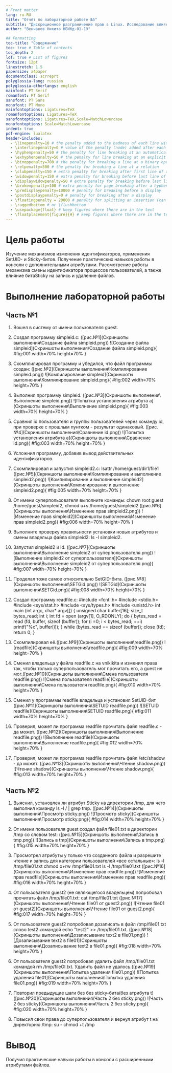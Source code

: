 ```yaml
---
# Front matter
lang: ru-RU
title: "Отчёт по лабораторной работе №5"
subtitle: "Дискреционное разграничение прав в Linux. Исследование влияния дополнительных атрибутов"
author: "Венчаков Никита НБИбд-01-19"

## Formatting
toc-title: "Содержание"
toc: true # Table of contents
toc_depth: 2
lof: true # List of figures
fontsize: 12pt
linestretch: 1.5
papersize: a4paper
documentclass: scrreprt
polyglossia-lang: russian
polyglossia-otherlangs: english
mainfont: PT Serif
romanfont: PT Serif
sansfont: PT Sans
monofont: PT Mono
mainfontoptions: Ligatures=TeX
romanfontoptions: Ligatures=TeX
sansfontoptions: Ligatures=TeX,Scale=MatchLowercase
monofontoptions: Scale=MatchLowercase
indent: true
pdf-engine: lualatex
header-includes:
  - \linepenalty=10 # the penalty added to the badness of each line within a paragraph (no associated penalty node) Increasing the value makes tex try to have fewer lines in the paragraph.
  - \interlinepenalty=0 # value of the penalty (node) added after each line of a paragraph.
  - \hyphenpenalty=50 # the penalty for line breaking at an automatically inserted hyphen
  - \exhyphenpenalty=50 # the penalty for line breaking at an explicit hyphen
  - \binoppenalty=700 # the penalty for breaking a line at a binary operator
  - \relpenalty=500 # the penalty for breaking a line at a relation
  - \clubpenalty=150 # extra penalty for breaking after first line of a paragraph
  - \widowpenalty=150 # extra penalty for breaking before last line of a paragraph
  - \displaywidowpenalty=50 # extra penalty for breaking before last line before a display math
  - \brokenpenalty=100 # extra penalty for page breaking after a hyphenated line
  - \predisplaypenalty=10000 # penalty for breaking before a display
  - \postdisplaypenalty=0 # penalty for breaking after a display
  - \floatingpenalty = 20000 # penalty for splitting an insertion (can only be split footnote in standard LaTeX)
  - \raggedbottom # or \flushbottom
  - \usepackage{float} # keep figures where there are in the text
  - \floatplacement{figure}{H} # keep figures where there are in the text
---
```


# Цель работы

Изучение механизмов изменения идентификаторов, применения SetUID- и Sticky-битов. Получение практических навыков работы в консоли с дополнительными атрибутами. Рассмотрение работы механизма смены идентификатора процессов пользователей, а также влияние битаSticky на запись и удаление файлов.


# Выполнение лабораторной работы

## Часть №1

1. Вошел в систему от имени пользователя guest.

2. Создал программу simpleid.c: ([рис.№1](Скриншоты выполнения\Создание файла simpleid.png))
![Создание файла simpleid](Скриншоты выполнения/Создание файла simpleid.png){ #fig:001 width=70% height=70% }

3. Скомплилировал программу и убедился, что файл программы создан: ([рис.№2](Скриншоты выполнения\Компилирование simpleid.png))
![Компилирование simpleid](Скриншоты выполнения\Компилирование simpleid.png){ #fig:002 width=70% height=70% }

4. Выполнил программу simpleid. ([рис.№3](Скриншоты выполнения\ Выполнение simpleid.png))
![Попытка установления атрибута а](Скриншоты выполнения\Выполнение simpleid.png){ #fig:003 width=70% height=70% }

5. Сравнил id пользователя и группы пользователей через команду id, при проверке с прошлым пунтком - результат одинаковый. ([рис.№4](Скриншоты выполнения\Сравнение id.png))
![Попытка установления атрибута а](Скриншоты выполнения\Сравнение id.png){ #fig:003 width=70% height=70% }
6. Усложнил программу, добавив вывод действительных идентификаторов.

7. Скомпилировал и запустил simpleid2.c:
lsattr /home/guest/dir1/file1 ([рис.№5](Скриншоты выполнения\Компилирование и выполнение simpleid2.png))
![Компилирование и выполнение simpleid2](Скриншоты выполнения\Компилирование и выполнение simpleid2.png){ #fig:005 width=70% height=70% }

8.  От имени суперпользователя выполните команды: 
chown root:guest /home/guest/simpleid2,  chmod u+s /home/guest/simpleid2 ([рис.№6](Скриншоты выполнения\Изменение прав simpleid2.png))
![Изменение прав simpleid2](Скриншоты выполнения\Изменение прав simpleid2.png){ #fig:006 width=70% height=70% }

10. Выполните проверку правильности установки новых атрибутов и смены
владельца файла simpleid2: ls -l simpleid2. 

11. Запустил simpleid2 и id. ([рис.№7](Скриншоты выполнения\Выполнение simpleid2 от суперпользователя.png))
![Выполнение simpleid2 от суперпользователя](Скриншоты выполнения\Выполнение simpleid2 от суперпользователя.png){ #fig:007 width=70% height=70% }

12. Проделал тоже самое относительно SetGID-бита. ([рис.№8](Скриншоты выполнения\SETGid.png))
![SETGid](Скриншоты выполнения\SETGid.png){ #fig:008 width=70% height=70% }


13. Создал программу readfile.c:
#include <fcntl.h>
#include <stdio.h>
#include <sys/stat.h>
#include <sys/types.h>
#include <unistd.h>
int
main (int argc, char* argv[])
{
unsigned char buffer[16];
size_t bytes_read;
int i;
int fd = open (argv[1], O_RDONLY);
do
{
bytes_read = read (fd, buffer, sizeof (buffer));
for (i =0; i < bytes_read; ++i) printf("%c", buffer[i]);
}
while (bytes_read == sizeof (buffer));
close (fd);
return 0;
}

14. Скомпилировал  её.([рис.№9](Скриншоты выполнения\readfile.png))
![readfile](Скриншоты выполнения\readfile.png){ #fig:009 width=70% height=70% }

15. Сменил владельца у файла readfile.c на vnikikita и изменил права так, чтобы только суперпользователь мог прочитать его, a guest не мог.([рис.№10](Скриншоты выполнения\Смена пользователя readfile.png))
![Смена пользователя readfile](Скриншоты выполнения\Смена пользователя readfile.png){ #fig:010 width=70% height=70% }

16. Сменил у программы readfile владельца и установил SetUID-бит ([рис.№11](Скриншоты выполнения\SETUID readfile.png))
![SETUID readfile](Скриншоты выполнения\SETUID readfile.png){ #fig:011 width=70% height=70% }

17. Проверил, может ли программа readfile прочитать файл readfile.c - да может. ([рис.№12](Скриншоты выполнения\Выполнение readfile.png))
![Выполнение readfile](Скриншоты выполнения\Выполнение readfile.png){ #fig:012 width=70% height=70% }

18. Проверил, может ли программа readfile прочитать файл /etc/shadow - да может. ([рис.№13](Скриншоты выполнения\Чтение shadow.png))
![Чтение shadow](Скриншоты выполнения\Чтение shadow.png){ #fig:013 width=70% height=70% }

## Часть №2

1. Выяснил, установлен ли атрибут Sticky на директории /tmp, для чего
выполнил команду ls -l / | grep tmp. ([рис.№14](Скриншоты выполнения\Просмотр sticky.png))
![Просмотр sticky](Скриншоты выполнения\Просмотр sticky.png){ #fig:014 width=70% height=70% }

2. От имени пользователя guest создал файл file01.txt в директории /tmp
со словом test: ([рис.№15](Скриншоты выполнения\Запись в tmp.png))
![Запись в tmp](Скриншоты выполнения\Запись в tmp.png){ #fig:015 width=70% height=70% }

3. Просмотрел атрибуты у только что созданного файла и разрешите чтение и запись для категории пользователей «все остальные»: ls -l /tmp/file01.txt
chmod o+rw /tmp/file01.txt
ls -l /tmp/file01.txt ([рис.№16](Скриншоты выполнения\Изменение прав readfile.png))
![Изменение прав readfile](Скриншоты выполнения\Изменение прав readfile.png){ #fig:016 width=70% height=70% }

4. От пользователя guest2 (не являющегося владельцем) попробовал прочитать файл /tmp/file01.txt: cat /tmp/file01.txt ([рис.№17](Скриншоты выполнения\Чтение file01 от guest2.png))
![Чтение file01 от guest2](Скриншоты выполнения\Чтение file01 от guest2.png){ #fig:017 width=70% height=70% }

5. От пользователя guest2 попробовал дозаписать в файл /tmp/file01.txt слово test2 командой echo "test2" >> /tmp/file01.txt. ([рис.№18](Скриншоты выполнения\Дозаписывание text2 в file01.png))
![Дозаписывание text2 в file01](Скриншоты выполнения\Дозаписывание text2 в file01.png){ #fig:018 width=70% height=70% }

6. От пользователя guest2 попробовал удалить файл /tmp/file01.txt командой
 rm /tmp/fileOl.txt. Удалить файл не удалось.([рис.№19](Скриншоты выполнения\Попытка удаления file01.png))
![Попытка удаления file01](Скриншоты выполнения\Попытка удаления file01.png){ #fig:019 width=70% height=70% }

7. Повторил предыдущие шаги без без sticky-бита(без атрибута t) ([рис.№20](Скриншоты выполнения\Часть 2 без sticky.png))
![Часть 2 без sticky](Скриншоты выполнения\Часть 2 без sticky.png){ #fig:020 width=70% height=70% }

8. Повысил свои права до суперпользователя и вернул атрибут t на директорию /tmp:
su -
chmod +t /tmp

# Вывод
Получил практические навыки работы в консоли с расширенными атрибутами файлов.